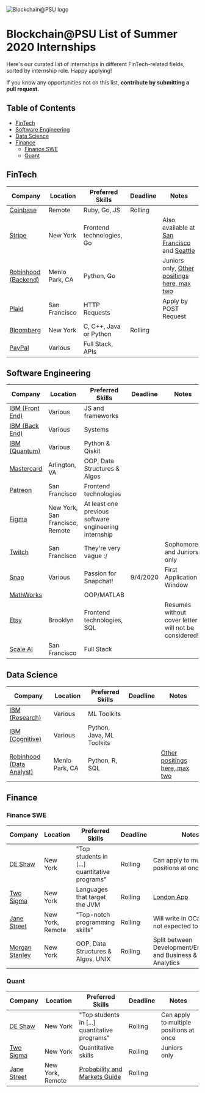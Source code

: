 ![Blockchain@PSU logo](https://avatars3.githubusercontent.com/u/60204923?s=200&v=4)

# Blockchain@PSU List of Summer 2020 Internships

Here's our curated list of internships in different FinTech-related fields, sorted by internship role. Happy applying!

If you know any opportunities not on this list, **contribute by submitting a pull request.**

## Table of Contents

- [FinTech](#fintech)
- [Software Engineering](#software-engineering)
- [Data Science](#data-science)
- [Finance](#finance)
  - [Finance SWE](#finance-swe)
  - [Quant](#quant)

## FinTech

| Company | Location | Preferred Skills | Deadline | Notes |
| --- | --- | --- | --- | --- |
| [Coinbase](https://coinbase.com/careers/positions/1724656) | Remote | Ruby, Go, JS | Rolling | |
|[Stripe](https://stripe.com/jobs/listing/2021-software-engineering-intern/2162713) | New York | Frontend technologies, Go | | Also available at [San Francisco](https://stripe.com/jobs/listing/2021-software-engineering-intern/2162713) and [Seattle](https://stripe.com/jobs/listing/2021-software-engineering-intern/2162713) |
| [Robinhood (Backend)](https://boards.greenhouse.io/robinhood/jobs/2214461) | Menlo Park, CA | Python, Go | | Juniors only, [Other positings here, max two](https://boards.greenhouse.io/robinhood) |  
| [Plaid](https://plaid.com/job/?id=4e0c92e3-4c27-44a1-8d9d-be4fa18f987c) | San Francisco | HTTP Requests | | Apply by POST Request |
| [Bloomberg](https://careers.bloomberg.com/job/detail/84150) | New York | C, C++, Java or Python | Rolling | 
| [PayPal](https://jobsearch.paypal-corp.com/en-US/search?keywords=%22software%20engineer%20intern%22&location=&facetcountry=us) | Various | Full Stack, APIs | 

## Software Engineering

| Company | Location | Preferred Skills | Deadline | Notes |
| --- | --- | --- | --- | --- |
| [IBM (Front End)](https://careers.ibm.com/ShowJob/Id/961831/Front-End-Developer-Summer-Intern-2021/?lang=en) | Various | JS and frameworks |
| [IBM (Back End)](https://careers.ibm.com/ShowJob/Id/961980/Back-End-Developer-Summer-Intern-2021/?lang=en) | Various | Systems | 
| [IBM (Quantum)](https://careers.ibm.com/ShowJob/Id/962215/Undergraduate-Quantum-Engineering-Summer-Intern-2021/?lang=en) | Various | Python & Qiskit | 
| [Mastercard](https://mastercard.wd1.myworkdayjobs.com/en-US/Campus/job/Arlington-Virginia/Software-Development-Engineer-Intern--Summer-2021-_R-111190) | Arlington, VA | OOP, Data Structures & Algos | 
| [Patreon](https://boards.greenhouse.io/patreon/jobs/2294211) | San Francisco | Frontend technologies |
| [Figma](https://jobs.lever.co/figma/4fe2557e-3ac3-49ea-8330-9e6c49493f8e) | New York, San Francisco, Remote | At least one previous software engineering internship | 
| [Twitch](https://boards.greenhouse.io/twitch/jobs/4827849002) | San Francisco | They're very vague :/ | | Sophomores and Juniors only |
| [Snap](https://wd1.myworkdaysite.com/recruiting/snapchat/snap/job/Los-Angeles-California/Software-Engineer-Intern---Fall-2021--August-17---Sept-4-_R0014581) | Various | Passion for Snapchat! |9/4/2020 | First Application Window |
| [MathWorks](https://www.mathworks.com/company/jobs/opportunities/10071-edg-intern-bachelor-computer-science-majors?keywords=intern&location%5B%5D=US) | | OOP/MATLAB |
| [Etsy](https://www.etsy.com/careers/job/743999718641018) | Brooklyn | Frontend technologies, SQL | | Resumes without cover letter will not be considered! | 
| [Scale AI](https://scale.com/careers/c82fd6f5-daa9-42b5-8183-4af35c33ca03) | San Francisco | Full Stack | 

## Data Science

| Company | Location | Preferred Skills | Deadline | Notes |
| --- | --- | --- | --- | --- |
| [IBM (Research)](https://careers.ibm.com/ShowJob/Id/955992/Intern-Research-Undergrade-2021/?lang=en) | Various | ML Toolkits | 
| [IBM (Cognitive)](https://careers.ibm.com/ShowJob/Id/961985/Cognitive-Developer-Summer-Intern-2021/?lang=en) | Various | Python, Java, ML Toolkits |
| [Robinhood (Data Analyst)](https://boards.greenhouse.io/robinhood/jobs/2275112) | Menlo Park, CA | Python, R, SQL | | [Other positings here, max two](https://boards.greenhouse.io/robinhood) | 

## Finance

### Finance SWE

| Company | Location | Preferred Skills | Deadline | Notes |
| --- | --- | --- | --- | --- |
| [DE Shaw](https://www.deshaw.com/careers/software-developer-intern-new-york-4018) | New York | "Top students in [...] quantitative programs" | Rolling | Can apply to multiple positions at once|
| [Two Sigma](https://careers.twosigma.com/careers/Careers?jobId=6666&source=Direct+Applicant&tags=internshipwebsite2020) | New York | Languages that target the JVM | Rolling | [London App](https://uk.linkedin.com/jobs/view/software-engineering-internship-london-at-two-sigma-1995527119) |
| [Jane Street](https://www.janestreet.com/join-jane-street/position/4787572002/) | New York, Remote | "Top-notch programming skills" | Rolling | Will write in OCaml but not expected to know |
| [Morgan Stanley](https://morganstanley.tal.net/vx/lang-en-GB/mobile-0/brand-2/user-2429102/xf-3786f0ce9359/candidate/so/pm/1/pl/1/opp/9768-2021-Technology-Summer-Analyst-Program-New-York/en-GB) | New York | OOP, Data Structures & Algos, UNIX | Rolling | Split between Development/Engineering and Business & Data Analytics |

### Quant

| Company | Location | Preferred Skills | Deadline | Notes |
| --- | --- | --- | --- | --- |
| [DE Shaw](https://www.deshaw.com/careers/quantitative-analyst-intern-new-york-4012) | New York | "Top students in [...] quantitative programs" | Rolling | Can apply to multiple positions at once |
| [Two Sigma](https://careers.twosigma.com/careers/Careers?jobId=7133&source=Internal+Career+Portal&tags=internshipwebsite2020) | New York | Quantitative skills | Rolling | Juniors only |
| [Jane Street](https://www.janestreet.com/join-jane-street/position/4542062002/) | New York, Remote | [Probability and Markets Guide](https://www.janestreet.com/static/pdfs/trading-interview.pdf) | Rolling | 


